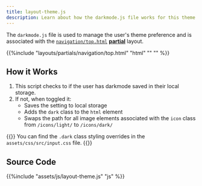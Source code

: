 ```yaml
---
title: layout-theme.js
description: Learn about how the darkmode.js file works for this theme. 
---
```


The `darkmode.js` file is used to manage the user's theme preference and is associated with the [`navigation/top.html`](/reference/layouts/partials/navigation/top.html) [**partial**](/reference/layouts/partials) layout. 

{{%include "layouts/partials/navigation/top.html" "html" "<!-- Dark Mode -->" "" %}}

## How it Works 

1. This script checks to if the user has darkmode saved in their local storage.
2. If not, when toggled it:
   - Saves the setting to local storage
   - Adds the `dark` class to the `html` element
   - Swaps the path for all image elements associated with the `icon` class from `/icons/light/` to `/icons/dark/`

{{<notice tip>}}
You can find the `.dark` class styling overrides in the `assets/css/src/input.css` file.
{{</notice>}}

## Source Code 

{{%include "assets/js/layout-theme.js" "js" %}}